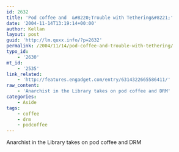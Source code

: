 ```yaml
---
id: 2632
title: 'Pod coffee and  &#8220;Trouble with Tethering&#8221;'
date: '2004-11-14T13:19:14+00:00'
author: Kellan
layout: post
guid: 'http://lm.quxx.info/?p=2632'
permalink: /2004/11/14/pod-coffee-and-trouble-with-tethering/
typo_id:
    - '2630'
mt_id:
    - '2535'
link_related:
    - 'http://features.engadget.com/entry/6314322665586411/'
raw_content:
    - 'Anarchist in the Library takes on pod coffee and DRM'
categories:
    - Aside
tags:
    - coffee
    - drm
    - podcoffee
---
```


Anarchist in the Library takes on pod coffee and DRM